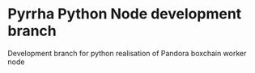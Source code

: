# Pyrrha Python Node development branch

Development branch for python realisation of Pandora boxchain worker node 